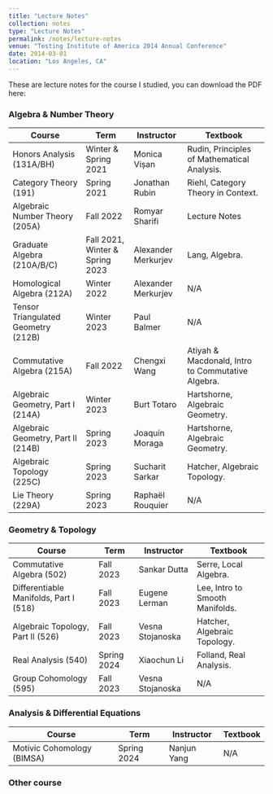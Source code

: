 ```yaml
---
title: "Lecture Notes"
collection: notes
type: "Lecture Notes"
permalink: /notes/lecture-notes
venue: "Testing Institute of America 2014 Annual Conference"
date: 2014-03-01
location: "Los Angeles, CA"
---
```


These are lecture notes for the course I studied, you can download the PDF here:

### Algebra & Number Theory

| Course                      | Term              | Instructor       | Textbook                                      |
|-----------------------------|-------------------|------------------|-----------------------------------------------|
| Honors Analysis (131A/BH)   | Winter & Spring 2021 | Monica Vișan    | Rudin, Principles of Mathematical Analysis.   |
| Category Theory (191)       | Spring 2021       | Jonathan Rubin   | Riehl, Category Theory in Context.            |
| Algebraic Number Theory (205A)| Fall 2022        | Romyar Sharifi   | Lecture Notes                                 |
| Graduate Algebra (210A/B/C) | Fall 2021, Winter & Spring 2023 | Alexander Merkurjev | Lang, Algebra.      |
| Homological Algebra (212A)  | Winter 2022       | Alexander Merkurjev | N/A                                          |
| Tensor Triangulated Geometry (212B) | Winter 2023 | Paul Balmer     | N/A                                           |
| Commutative Algebra (215A)  | Fall 2022         | Chengxi Wang     | Atiyah & Macdonald, Intro to Commutative Algebra. |
| Algebraic Geometry, Part I (214A) | Winter 2023 | Burt Totaro      | Hartshorne, Algebraic Geometry.               |
| Algebraic Geometry, Part II (214B) | Spring 2023 | Joaquín Moraga  | Hartshorne, Algebraic Geometry.               |
| Algebraic Topology (225C)   | Spring 2023       | Sucharit Sarkar  | Hatcher, Algebraic Topology.                  |
| Lie Theory (229A)           | Spring 2023       | Raphaël Rouquier | N/A                                           |

### Geometry & Topology

| Course                    | Term          | Instructor         | Textbook                             |
|---------------------------|---------------|--------------------|--------------------------------------|
| Commutative Algebra (502) | Fall 2023     | Sankar Dutta       | Serre, Local Algebra.                |
| Differentiable Manifolds, Part I (518) | Fall 2023 | Eugene Lerman  | Lee, Intro to Smooth Manifolds.      |
| Algebraic Topology, Part II (526) | Fall 2023 | Vesna Stojanoska | Hatcher, Algebraic Topology.         |
| Real Analysis (540)       | Spring 2024   | Xiaochun Li        | Folland, Real Analysis.              |
| Group Cohomology (595)    | Fall 2023     | Vesna Stojanoska   | N/A                                  |

### Analysis & Differential Equations

| Course                 | Term         | Instructor       | Textbook      |
|------------------------|--------------|------------------|---------------|
| Motivic Cohomology (BIMSA) | Spring 2024 | Nanjun Yang     | N/A           |

### Other course